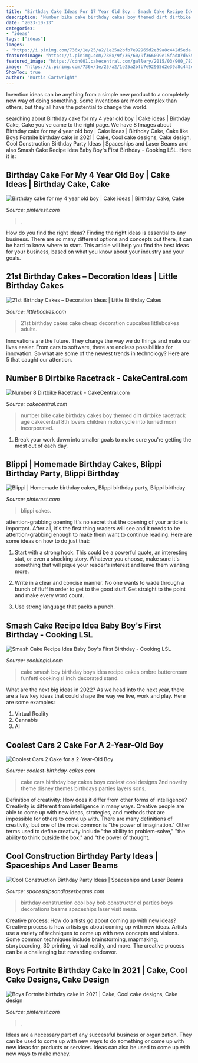 ```yaml
---
title: "Birthday Cake Ideas For 17 Year Old Boy : Smash Cake Recipe Idea Baby Boy&#039;s First Birthday"
description: "Number bike cake birthday cakes boy themed dirt dirtbike racetrack age cakecentral 8th lovers children motorcycle into turned mom incorporated"
date: "2023-10-13"
categories:
- "ideas"
tags: ["ideas"]
images:
- "https://i.pinimg.com/736x/1e/25/a2/1e25a2bfb7e92965d2e39a8c442d5eda--spider-man-cakes--year-old-boy.jpg?b=t"
featuredImage: "https://i.pinimg.com/736x/9f/36/60/9f366099e15fad87d6558b95ef732d03.jpg"
featured_image: "https://cdn001.cakecentral.com/gallery/2015/03/900_783069Pms8_number-8-dirtbike-racetrack.jpg"
image: "https://i.pinimg.com/736x/1e/25/a2/1e25a2bfb7e92965d2e39a8c442d5eda--spider-man-cakes--year-old-boy.jpg?b=t"
ShowToc: true
author: "Kurtis Cartwright"
---
```



Invention ideas can be anything from a simple new product to a completely new way of doing something. Some inventions are more complex than others, but they all have the potential to change the world.

	

		
searching about Birthday cake for my 4 year old boy | Cake ideas | Birthday Cake, Cake you've came to the right page. We have 8 Images about Birthday cake for my 4 year old boy | Cake ideas | Birthday Cake, Cake like Boys Fortnite birthday cake in 2021 | Cake, Cool cake designs, Cake design, Cool Construction Birthday Party Ideas | Spaceships and Laser Beams and also Smash Cake Recipe Idea Baby Boy&#039;s First Birthday - Cooking LSL. Here it is:
		
    
## Birthday Cake For My 4 Year Old Boy | Cake Ideas | Birthday Cake, Cake

<img loading=lazy src="https://i.pinimg.com/736x/1e/25/a2/1e25a2bfb7e92965d2e39a8c442d5eda--spider-man-cakes--year-old-boy.jpg?b=t" onerror="this.onerror=null;this.src='https://tse1.mm.bing.net/th?id=OIP.H49Kb9Qgayb8YFrxdiNIjAHaJ4&amp;pid=15.1';" alt="Birthday cake for my 4 year old boy | Cake ideas | Birthday Cake, Cake">

_Source: pinterest.com_

>. 

	

How do you find the right ideas?
Finding the right ideas is essential to any business. There are so many different options and concepts out there, it can be hard to know where to start. This article will help you find the best ideas for your business, based on what you know about your industry and your goals.

    
## 21st Birthday Cakes – Decoration Ideas | Little Birthday Cakes

<img loading=lazy src="http://www.littlebcakes.com/wp-content/uploads/2014/02/21st-Birthday-Cake-Images.jpg" onerror="this.onerror=null;this.src='https://tse1.mm.bing.net/th?id=OIP.-AMWZX2gyPz_UG0hgZ_LWwHaJ4&amp;pid=15.1';" alt="21st Birthday Cakes – Decoration Ideas | Little Birthday Cakes">

_Source: littlebcakes.com_

>21st birthday cakes cake cheap decoration cupcakes littlebcakes adults. 

	

Innovations are the future. They change the way we do things and make our lives easier. From cars to software, there are endless possibilities for innovation. So what are some of the newest trends in technology? Here are 5 that caught our attention.

    
## Number 8 Dirtbike Racetrack - CakeCentral.com

<img loading=lazy src="https://cdn001.cakecentral.com/gallery/2015/03/900_783069Pms8_number-8-dirtbike-racetrack.jpg" onerror="this.onerror=null;this.src='https://tse1.mm.bing.net/th?id=OIP.PHX5a89LeVaZ3blfLyyNAQHaJI&amp;pid=15.1';" alt="Number 8 Dirtbike Racetrack - CakeCentral.com">

_Source: cakecentral.com_

>number bike cake birthday cakes boy themed dirt dirtbike racetrack age cakecentral 8th lovers children motorcycle into turned mom incorporated. 

	

1. Break your work down into smaller goals to make sure you're getting the most out of each day. 

    
## Blippi | Homemade Birthday Cakes, Blippi Birthday Party, Blippi Birthday

<img loading=lazy src="https://i.pinimg.com/736x/9f/36/60/9f366099e15fad87d6558b95ef732d03.jpg" onerror="this.onerror=null;this.src='https://tse3.mm.bing.net/th?id=OIP.A9Bp6d3PNU7bGPwnUR8nEAHaJE&amp;pid=15.1';" alt="Blippi | Homemade birthday cakes, Blippi birthday party, Blippi birthday">

_Source: pinterest.com_

>blippi cakes. 

	

attention-grabbing opening
It's no secret that the opening of your article is important. After all, it's the first thing readers will see and it needs to be attention-grabbing enough to make them want to continue reading. Here are some ideas on how to do just that:
1. Start with a strong hook. This could be a powerful quote, an interesting stat, or even a shocking story. Whatever you choose, make sure it's something that will pique your reader's interest and leave them wanting more.

2. Write in a clear and concise manner. No one wants to wade through a bunch of fluff in order to get to the good stuff. Get straight to the point and make every word count.

3. Use strong language that packs a punch.

    
## Smash Cake Recipe Idea Baby Boy&#039;s First Birthday - Cooking LSL

<img loading=lazy src="https://cookinglsl.com/wp-content/uploads/2017/08/funfetti-smash-cake-baby-boy-2-1.jpg" onerror="this.onerror=null;this.src='https://tse4.mm.bing.net/th?id=OIP.V5Pm88Ai6-18wV1XJ5urigHaLH&amp;pid=15.1';" alt="Smash Cake Recipe Idea Baby Boy&#039;s First Birthday - Cooking LSL">

_Source: cookinglsl.com_

>cake smash boy birthday boys idea recipe cakes ombre buttercream funfetti cookinglsl inch decorated stand. 

	

What are the next big ideas in 2022?
As we head into the next year, there are a few key ideas that could shape the way we live, work and play. Here are some examples: 
1. Virtual Reality 
2. Cannabis 
3. AI 

    
## Coolest Cars 2 Cake For A 2-Year-Old Boy

<img loading=lazy src="http://www.coolest-birthday-cakes.com/files/2013/02/coolest-cars-2-cake-for-2-year-old-boy-7861-e1360141524103.jpg" onerror="this.onerror=null;this.src='https://tse4.mm.bing.net/th?id=OIP.bUyJAEwIuYcFgbQuPIQocwHaJ4&amp;pid=15.1';" alt="Coolest Cars 2 Cake for a 2-Year-Old Boy">

_Source: coolest-birthday-cakes.com_

>cake cars birthday boy cakes boys coolest cool designs 2nd novelty theme disney themes birthdays parties layers sons. 

	

Definition of creativity: How does it differ from other forms of intelligence?
Creativity is different from intelligence in many ways. Creative people are able to come up with new ideas, strategies, and methods that are impossible for others to come up with. 
There are many definitions of creativity, but one of the most common is "the power of imagination." Other terms used to define creativity include "the ability to problem-solve," "the ability to think outside the box," and "the power of thought.

    
## Cool Construction Birthday Party Ideas | Spaceships And Laser Beams

<img loading=lazy src="http://spaceshipsandlaserbeams.com/wp-content/uploads/2015/09/cool-construction-birthday-party-ideas-3944.jpg" onerror="this.onerror=null;this.src='https://tse3.mm.bing.net/th?id=OIP.HCr6737FwegB5EzDRohKhgHaLH&amp;pid=15.1';" alt="Cool Construction Birthday Party Ideas | Spaceships and Laser Beams">

_Source: spaceshipsandlaserbeams.com_

>birthday construction cool boy bob constructor el parties boys decorations beams spaceships laser visit mesa. 

	

Creative process: How do artists go about coming up with new ideas?
Creative process is how artists go about coming up with new ideas. Artists use a variety of techniques to come up with new concepts and visions. Some common techniques include brainstorming, mapmaking, storyboarding, 3D printing, virtual reality, and more. The creative process can be a challenging but rewarding endeavor.

    
## Boys Fortnite Birthday Cake In 2021 | Cake, Cool Cake Designs, Cake Design

<img loading=lazy src="https://i.pinimg.com/736x/9b/c2/f6/9bc2f66967d9be9bebbfd23fea1cf77d.jpg" onerror="this.onerror=null;this.src='https://tse4.mm.bing.net/th?id=OIP.dyMsSh0rieVKK5WERT1VoQHaJ3&amp;pid=15.1';" alt="Boys Fortnite birthday cake in 2021 | Cake, Cool cake designs, Cake design">

_Source: pinterest.com_

>. 

	

Ideas are a necessary part of any successful business or organization. They can be used to come up with new ways to do something or come up with new ideas for products or services. Ideas can also be used to come up with new ways to make money.

